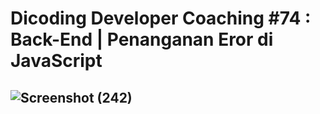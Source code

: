 # Dicoding Developer Coaching #74 : Back-End | Penanganan Eror di JavaScript

## ![Screenshot (242)](https://user-images.githubusercontent.com/112877296/209463662-0717a531-ffd4-4ab1-a939-25d265612940.png)
